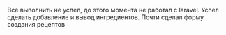 Всё выполнить не успел, до этого момента не работал с laravel.
Успел сделать добавление и вывод ингредиентов. Почти сделал форму создания рецептов
